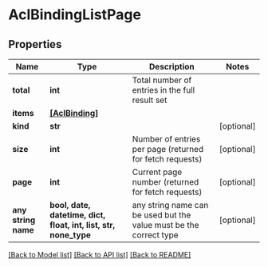# AclBindingListPage


## Properties
Name | Type | Description | Notes
------------ | ------------- | ------------- | -------------
**total** | **int** | Total number of entries in the full result set | 
**items** | [**[AclBinding]**](AclBinding.md) |  | 
**kind** | **str** |  | [optional] 
**size** | **int** | Number of entries per page (returned for fetch requests) | [optional] 
**page** | **int** | Current page number (returned for fetch requests) | [optional] 
**any string name** | **bool, date, datetime, dict, float, int, list, str, none_type** | any string name can be used but the value must be the correct type | [optional]

[[Back to Model list]](../README.md#documentation-for-models) [[Back to API list]](../README.md#documentation-for-api-endpoints) [[Back to README]](../README.md)


